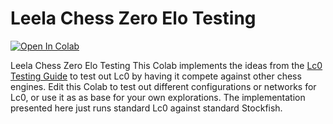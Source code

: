 # Leela Chess Zero Elo Testing

<a href="https://colab.research.google.com/github/chanind/lc0_elo_testing/blob/main/Lc0_Elo_Testing.ipynb" target="_parent"><img src="https://colab.research.google.com/assets/colab-badge.svg" alt="Open In Colab"/></a>

Leela Chess Zero Elo Testing
This Colab implements the ideas from the [Lc0 Testing Guide](https://lczero.org/dev/wiki/testing-guide/) to test out Lc0 by having it compete against other chess engines. Edit this Colab to test out different configurations or networks for Lc0, or use it as as base for your own explorations. The implementation presented here just runs standard Lc0 against standard Stockfish.
